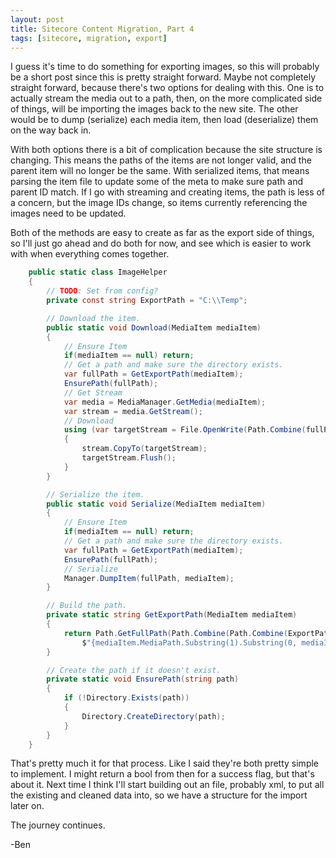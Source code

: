 ```yaml
---
layout: post
title: Sitecore Content Migration, Part 4
tags: [sitecore, migration, export]
---
```


I guess it's time to do something for exporting images, so this will probably be a short post since this is pretty straight forward. Maybe not completely straight forward, because there's two options for dealing with this. One is to actually stream the media out to a path, then, on the more complicated side of things, will be importing the images back to the new site.  The other would be to dump (serialize) each media item, then load (deserialize) them on the way back in.

With both options there is a bit of complication because the site structure is changing. This means the paths of the items are not longer valid, and the parent item will no longer be the same.  With serialized items, that means parsing the item file to update some of the meta to make sure path and parent ID match.  If I go with streaming and creating items, the path is less of a concern, but the image IDs change, so items currently referencing the images need to be updated.

<p class="mb-0">Both of the methods are easy to create as far as the export side of things, so I'll just go ahead and do both for now, and see which is easier to work with when everything comes together.</p>

```cs
    public static class ImageHelper
    {
        // TODO: Set from config?
        private const string ExportPath = "C:\\Temp";

        // Download the item.
        public static void Download(MediaItem mediaItem)
        {
            // Ensure Item
            if(mediaItem == null) return;
            // Get a path and make sure the directory exists.
            var fullPath = GetExportPath(mediaItem);
            EnsurePath(fullPath);
            // Get Stream
            var media = MediaManager.GetMedia(mediaItem);
            var stream = media.GetStream();
            // Download
            using (var targetStream = File.OpenWrite(Path.Combine(fullPath, $"{mediaItem.Name}.{mediaItem.Extension}")))
            {
                stream.CopyTo(targetStream);
                targetStream.Flush();
            }
        }

        // Serialize the item.
        public static void Serialize(MediaItem mediaItem)
        {
            // Ensure Item
            if(mediaItem == null) return;
            // Get a path and make sure the directory exists.
            var fullPath = GetExportPath(mediaItem);
            EnsurePath(fullPath);
            // Serialize
            Manager.DumpItem(fullPath, mediaItem);
        }

        // Build the path.
        private static string GetExportPath(MediaItem mediaItem)
        {
            return Path.GetFullPath(Path.Combine(Path.Combine(ExportPath,
                $"{mediaItem.MediaPath.Substring(1).Substring(0, mediaItem.MediaPath.IndexOf($"/{mediaItem.Name}", StringComparison.Ordinal))}")));
        }

        // Create the path if it doesn't exist.
        private static void EnsurePath(string path)
        {
            if (!Directory.Exists(path))
            {
                Directory.CreateDirectory(path);
            }
        }
    }
```

That's pretty much it for that process.  Like I said they're both pretty simple to implement.  I might return a bool from then for a success flag, but that's about it. Next time I think I'll start building out an file, probably xml, to put all the existing and cleaned data into, so we have a structure for the import later on.

The journey continues.

-Ben